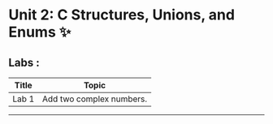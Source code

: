 # Unit 2: C Structures, Unions, and Enums ✨️

## Labs :

| Title | Topic |
| ----- | ------|
| Lab 1 | Add two complex numbers. |
__________________________________________________________________ 

